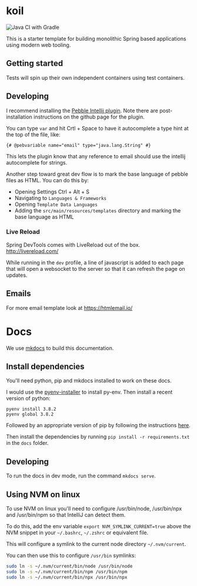 # koil

![Java CI with Gradle](https://github.com/HappyValleyIO/koil/workflows/Java%20CI%20with%20Gradle/badge.svg)

This is a starter template for building monolithic Spring based applications using modern web tooling.

## Getting started

Tests will spin up their own independent containers using test containers.

## Developing

I recommend installing the [Pebble Intellij plugin](https://github.com/bjansen/pebble-intellij). Note there are post-installation instructions on the github page for the plugin.

You can type `var` and hit Crtl + Space to have it autocomplete a type hint at the top of the file, like:

```pebble
{# @pebvariable name="email" type="java.lang.String" #}
```

This lets the plugin know that any reference to email should use the intellij autocomplete for strings.

Another step toward great dev flow is to mark the base language of pebble files as HTML. You can do this by:

* Opening Settings Ctrl + Alt + S
* Navigating to `Languages & Frameworks`
* Opening `Template Data Languages`
* Adding the `src/main/resources/templates` directory and marking the base language as HTML

### Live Reload

Spring DevTools comes with LiveReload out of the box. http://livereload.com/

While running in the `dev` profile, a line of javascript is added to each page that will open a websocket to the server so that it can refresh the page on updates.

## Emails

For more email template look at https://htmlemail.io/

# Docs

We use [mkdocs](https://www.mkdocs.org/) to build this documentation.

## Install dependencies

You'll need python, pip and mkdocs installed to work on these docs. 

I would use the [pyenv-installer](https://github.com/pyenv/pyenv-installer) to install py-env. Then install a recent version of python:

```
pyenv install 3.8.2
pyenv global 3.8.2
```

Followed by an appropriate version of pip by following the instructions [here](https://pip.pypa.io/en/stable/installing/).

Then install the dependencies by running `pip install -r requirements.txt` in the `docs` folder.

## Developing

To run the docs in dev mode, run the command `mkdocs serve`.

## Using NVM on linux

To use NVM on linux you'll need to configure /usr/bin/node, /usr/bin/npx and /usr/bin/npm so that IntelliJ can detect them.

To do this, add the env variable `export NVM_SYMLINK_CURRENT=true` above the NVM snippet in your `~/.bashrc`, `~/.zshrc` or equivalent file.

This will configure a symlink to the current node directory `~/.nvm/current`.

You can then use this to configure `/usr/bin` symlinks:

```bash
sudo ln -s ~/.nvm/current/bin/node /usr/bin/node
sudo ln -s ~/.nvm/current/bin/npm /usr/bin/npm
sudo ln -s ~/.nvm/current/bin/npx /usr/bin/npx
```
